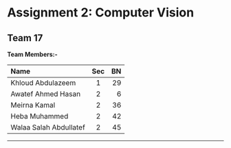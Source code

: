 
# Assignment 2: Computer Vision

## **Team 17**

**Team Members:-**


| Name      | Sec | BN     |
| :---        |    :----:   |          ---: |
| Khloud Abdulazeem        | 1       | 29   |
| Awatef Ahmed Hasan       | 2       | 6   |
| Meirna Kamal             | 2       | 36    |
| Heba Muhammed            | 2       | 42   |
| Walaa Salah Abdullatef  | 2       | 45   |

---

